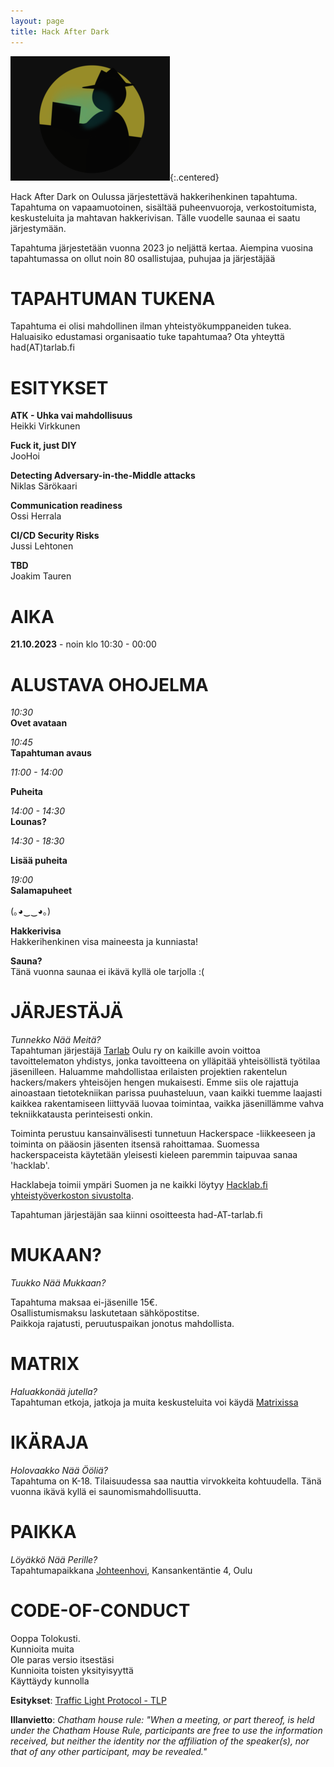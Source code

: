 ```yaml
---
layout: page
title: Hack After Dark
---
```

![Hack After Dark logo](/assets/img/HackDark.png){:.centered}

Hack After Dark on Oulussa järjestettävä hakkerihenkinen tapahtuma. Tapahtuma on vapaamuotoinen, sisältää puheenvuoroja, verkostoitumista, keskusteluita ja mahtavan hakkerivisan. Tälle vuodelle saunaa ei saatu järjestymään.

Tapahtuma järjestetään vuonna 2023 jo neljättä kertaa. Aiempina vuosina tapahtumassa on ollut noin 80 osallistujaa, puhujaa ja järjestäjää

# TAPAHTUMAN TUKENA
Tapahtuma ei olisi mahdollinen ilman yhteistyökumppaneiden tukea. Haluaisiko edustamasi organisaatio tuke tapahtumaa? Ota yhteyttä had(AT)tarlab.fi

# ESITYKSET
**ATK - Uhka vai mahdollisuus**  
Heikki Virkkunen

**Fuck it, just DIY**  
JooHoi

**Detecting Adversary-in-the-Middle attacks**  
Niklas Särökaari

**Communication readiness**  
Ossi Herrala

**CI/CD Security Risks**  
Jussi Lehtonen

**TBD**  
Joakim Tauren

# AIKA
**21.10.2023** - noin klo 10:30 - 00:00

# ALUSTAVA OHOJELMA

*10:30*  
**Ovet avataan**

*10:45*  
**Tapahtuman avaus**  

*11:00 - 14:00*  

**Puheita**  

*14:00 - 14:30*  
**Lounas?**  

*14:30 - 18:30*  

**Lisää puheita**  

*19:00*  
**Salamapuheet**

(｡◕‿‿◕｡)

**Hakkerivisa**  
Hakkerihenkinen visa maineesta ja kunniasta!

**Sauna?**  
Tänä vuonna saunaa ei ikävä kyllä ole tarjolla :(


# JÄRJESTÄJÄ
*Tunnekko Nää Meitä?*  
Tapahtuman järjestäjä [Tarlab](http://tarlab.fi/) Oulu ry on kaikille avoin voittoa tavoittelematon yhdistys, jonka tavoitteena on ylläpitää yhteisöllistä työtilaa jäsenilleen. Haluamme mahdollistaa erilaisten projektien rakentelun hackers/makers yhteisöjen hengen mukaisesti. Emme siis ole rajattuja ainoastaan tietotekniikan parissa puuhasteluun, vaan kaikki tuemme laajasti kaikkea rakentamiseen liittyvää luovaa toimintaa, vaikka jäsenillämme vahva tekniikkatausta perinteisesti onkin.
 
Toiminta perustuu kansainvälisesti tunnetuun Hackerspace -liikkeeseen ja toiminta on pääosin jäsenten itsensä rahoittamaa. Suomessa hackerspaceista käytetään yleisesti kieleen paremmin taipuvaa sanaa 'hacklab'.

Hacklabeja toimii ympäri Suomen ja ne kaikki löytyy [Hacklab.fi yhteistyöverkoston sivustolta](https://hacklab.fi/).

Tapahtuman järjestäjän saa kiinni osoitteesta had-AT-tarlab.fi

# MUKAAN?
*Tuukko Nää Mukkaan?*  

Tapahtuma maksaa ei-jäsenille 15€.  
Osallistumismaksu laskutetaan sähköpostitse.  
Paikkoja rajatusti, peruutuspaikan jonotus mahdollista.  

# MATRIX
*Haluakkonää jutella?*  
Tapahtuman etkoja, jatkoja ja muita keskusteluita voi käydä [Matrixissa](https://matrix.to/#/#had2023:hacklab.fi)

# IKÄRAJA
*Holovaakko Nää Ööliä?*  
Tapahtuma on K-18.
Tilaisuudessa saa nauttia virvokkeita kohtuudella.
Tänä vuonna ikävä kyllä ei saunomismahdollisuutta.

# PAIKKA
*Löyäkkö Nää Perille?*  
Tapahtumapaikkana [Johteenhovi](https://www.openstreetmap.org/search?query=johteenhovi%20oulu#map=19/65.01442/25.43256), Kansankentäntie 4, Oulu

# CODE-OF-CONDUCT
Ooppa Tolokusti.  
Kunnioita muita  
Ole paras versio itsestäsi  
Kunnioita toisten yksityisyyttä  
Käyttäydy kunnolla  

**Esitykset**: [Traffic Light Protocol - TLP](https://en.wikipedia.org/wiki/Traffic_Light_Protocol)

**Illanvietto**:
*Chatham house rule: "When a meeting, or part thereof, is held under the Chatham House Rule, participants are free to use the information received, but neither the identity nor the affiliation of the speaker(s), nor that of any other participant, may be revealed."*
